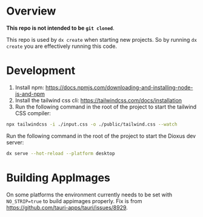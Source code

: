 # Overview

**This repo is not intended to be `git cloned`**.

This repo is used by `dx create` when starting new projects. So by running `dx create` you are effectively running this code.

# Development

1. Install npm: https://docs.npmjs.com/downloading-and-installing-node-js-and-npm
2. Install the tailwind css cli: https://tailwindcss.com/docs/installation
3. Run the following command in the root of the project to start the tailwind CSS compiler:

```bash
npx tailwindcss -i ./input.css -o ./public/tailwind.css --watch
```

Run the following command in the root of the project to start the Dioxus dev server:

```bash
dx serve --hot-reload --platform desktop
```

# Building AppImages
On some platforms the environment currently needs to be set with `NO_STRIP=true` to build appimages properly.
Fix is from https://github.com/tauri-apps/tauri/issues/8929.
